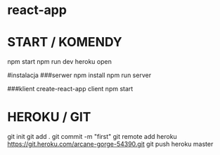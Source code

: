 # react-app

# START / KOMENDY
npm start
npm run dev
heroku open

#instalacja
###serwer
npm install
npm run server

###klient
create-react-app client
npm start

# HEROKU / GIT
git init
git add .
git commit -m "first"
git remote add heroku https://git.heroku.com/arcane-gorge-54390.git
git push heroku master
